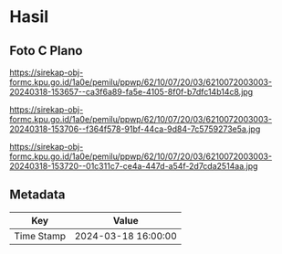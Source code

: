 # Hasil

## Foto C Plano

https://sirekap-obj-formc.kpu.go.id/1a0e/pemilu/ppwp/62/10/07/20/03/6210072003003-20240318-153657--ca3f6a89-fa5e-4105-8f0f-b7dfc14b14c8.jpg

https://sirekap-obj-formc.kpu.go.id/1a0e/pemilu/ppwp/62/10/07/20/03/6210072003003-20240318-153706--f364f578-91bf-44ca-9d84-7c5759273e5a.jpg

https://sirekap-obj-formc.kpu.go.id/1a0e/pemilu/ppwp/62/10/07/20/03/6210072003003-20240318-153720--01c311c7-ce4a-447d-a54f-2d7cda2514aa.jpg


## Metadata

| Key        | Value               |
| ---------- | ------------------- |
| Time Stamp | 2024-03-18 16:00:00 |



